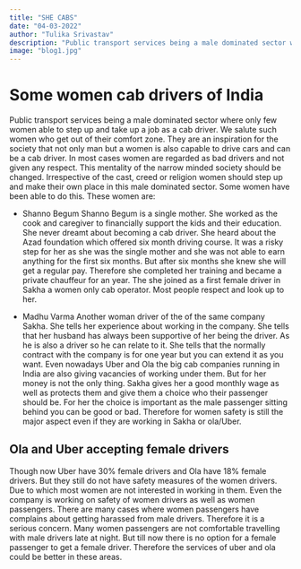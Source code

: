 ```yaml
---
title: "SHE CABS"
date: "04-03-2022"
author: "Tulika Srivastav"
description: "Public transport services being a male dominated sector where only few women able to step up and take up a job as a cab driver. We salute such women who get out of their comfort zone."
image: "blog1.jpg"
---
```


# Some women cab drivers of India
Public transport services being a male dominated sector where only few women able to step up and take up a job as a cab driver. We salute such women who get out of their comfort zone. They are an inspiration for the society that not only man but a women is also capable to drive cars and can be a cab driver. In most cases women are regarded as bad drivers and not given any respect. This mentality of the narrow minded society should be changed. Irrespective of the cast, creed or religion women should step up and make their own place in this male dominated sector. Some women have been able to do this. These women are:
-	Shanno Begum
Shanno Begum is a single mother. She worked as the cook and caregiver to financially support the kids and their education. She never dreamt about becoming a cab driver. She heard about the Azad foundation which offered six month driving course. It was a risky step for her as she was the single mother and she was not able to earn anything for the first six months. But after six months she knew she will get a regular pay. Therefore she completed her training and became a private chauffeur for an year. The she joined as a first female driver in Sakha a women only cab operator. Most people respect and look up to her.

-	Madhu Varma 
Another woman driver of the of the same company Sakha. She tells her experience about working in the company. She tells that her husband has always been supportive of her being the driver. As he is also a driver so he can relate to it. She tells that the normally contract with the company is for one year but you can extend it as you want. Even nowadays Uber and Ola the big cab companies running in India are also giving vacancies of working under them. But for her money is not the only thing. Sakha gives her a good monthly wage as well as protects them and give them a choice who their passenger should be. For her the choice is important as the male passenger sitting behind you can be good or bad. Therefore for women safety is still the major aspect even if they are working in Sakha or ola/Uber.

## Ola and Uber accepting female drivers
Though now Uber have 30% female drivers and Ola have 18% female drivers. But they still do not have safety measures of the women drivers. Due to which most women are not interested in working in them. Even the company is working on safety of women drivers as well as women passengers. There are many cases where women passengers have complains about getting harassed from male drivers. Therefore it is a serious concern. Many women passengers are not comfortable travelling with male drivers late at night. But till now there is no option for a female passenger to get a female driver. Therefore the services of uber and ola could be better in these areas.